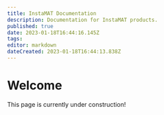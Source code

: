 ```yaml
---
title: InstaMAT Documentation
description: Documentation for InstaMAT products.
published: true
date: 2023-01-18T16:44:16.145Z
tags: 
editor: markdown
dateCreated: 2023-01-18T16:44:13.838Z
---
```


# Welcome
This page is currently under construction!
